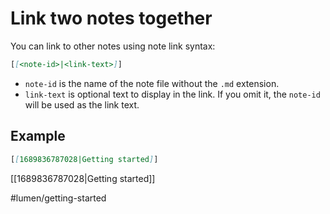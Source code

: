 # Link two notes together

You can link to other notes using note link syntax:

```markdown
[[<note-id>|<link-text>]]
```

- `note-id` is the name of the note file without the `.md` extension.
- `link-text` is optional text to display in the link. If you omit it, the `note-id` will be used as the link text.


## Example

```markdown
[[1689836787028|Getting started]]
```

[[1689836787028|Getting started]]

#lumen/getting-started
